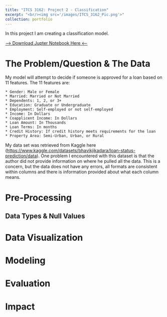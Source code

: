 ```yaml
---
title: "ITCS 3162: Project 2 - Classification"
excerpt: "<br/><img src='/images/ITCS_3162_Pic.png'>"
collection: portfolio
---
```


In this project I am creating a classification model. 

<!-- Fix this part -->
[--> Download Jupter Notebook Here <--]() 

# The Problem/Question & The Data

My model will attempt to decide if someone is approved for a loan based on 11 features. 
The 11 features are:

    * Gender: Male or Female
    * Married: Married or Not Married
    * Dependents: 1, 2, or 3+
    * Education: Graduate or Undergraduate
    * Employment: Self-employed or not self-employed
    * Income: In Dollars
    * Coapplicent Income: In Dollars 
    * Loan Amount: In Thousands
    * Loan Terms: In months
    * Credit History: If credit history meets requirements for the loan
    * Property Area: Semi-Urban, Urban, or Rural 

My data set was retrieved from Kaggle here (https://www.kaggle.com/datasets/bhavikjikadara/loan-status-prediction/data). One problem I encountered with this dataset is that the author did not provide information on where he pulled all the data. This is a concern, but the data does not have any errors, all formats are consistent within columns and there is information provided about what each column means. 



# Pre-Processing

## Data Types & Null Values

# Data Visualization

# Modeling

# Evaluation

# Impact

